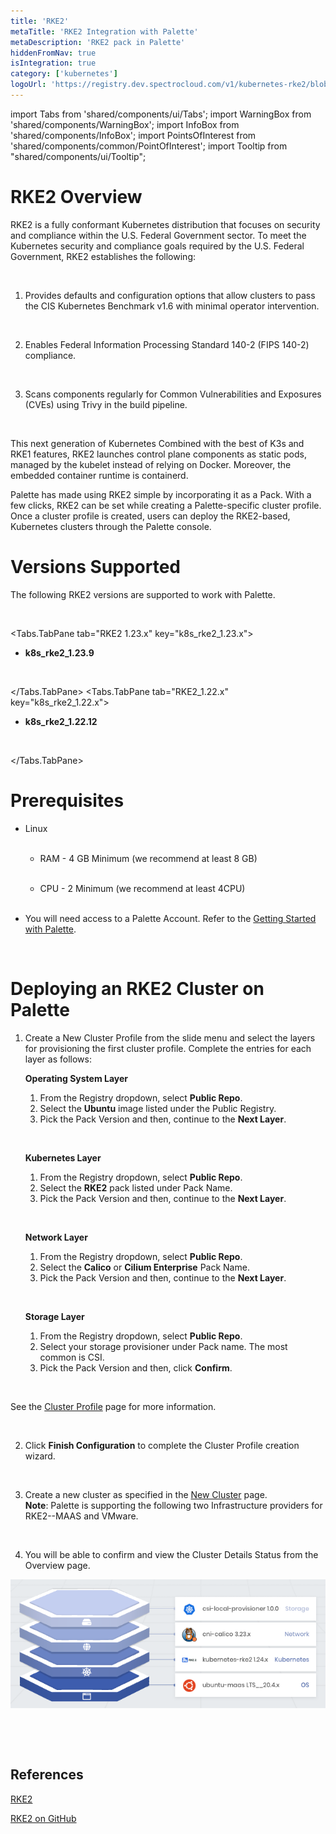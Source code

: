 ```yaml
---
title: 'RKE2'
metaTitle: 'RKE2 Integration with Palette'
metaDescription: 'RKE2 pack in Palette'
hiddenFromNav: true
isIntegration: true
category: ['kubernetes']
logoUrl: 'https://registry.dev.spectrocloud.com/v1/kubernetes-rke2/blobs/sha256:47cde61005d9996f1571c132ba9f753982134a7a0d8e445e27001ab8519e6051?type=image/png'
---
```


import Tabs from 'shared/components/ui/Tabs';
import WarningBox from 'shared/components/WarningBox';
import InfoBox from 'shared/components/InfoBox';
import PointsOfInterest from 'shared/components/common/PointOfInterest';
import Tooltip from "shared/components/ui/Tooltip";

# RKE2 Overview

RKE2 is a fully conformant Kubernetes distribution that focuses on security and compliance within the U.S. Federal Government sector. To meet the Kubernetes security and compliance goals required by the U.S. Federal Government, RKE2 establishes the following:<p></p><br />

1. Provides defaults and configuration options that allow clusters to pass the CIS Kubernetes Benchmark v1.6 with minimal operator intervention.<p></p><br />

2. Enables Federal Information Processing Standard 140-2 (FIPS 140-2) compliance.<p></p><br />

3. Scans components regularly for Common Vulnerabilities and Exposures (CVEs) using Trivy in the build pipeline.<p></p><br />

This next generation of Kubernetes Combined with the best of K3s and RKE1 features, RKE2 launches control plane components as static pods, managed by the kubelet instead of relying on Docker. Moreover, the embedded container runtime is containerd.

Palette has made using RKE2 simple by incorporating it as a Pack. With a few clicks, RKE2 can be set while creating a Palette-specific cluster profile. Once a cluster profile is created, users can deploy the RKE2-based, Kubernetes clusters through the Palette console.

# Versions Supported

The following RKE2 versions are supported to work with Palette.

<br />

<Tabs>

<Tabs.TabPane tab="RKE2 1.23.x" key="k8s_rke2_1.23.x">

* **k8s_rke2_1.23.9**

<br />

</Tabs.TabPane>
<Tabs.TabPane tab="RKE2_1.22.x" key="k8s_rke2_1.22.x">

* **k8s_rke2_1.22.12**

<br />

</Tabs.TabPane>
</Tabs>

# Prerequisites

- Linux<p></p><br />
  - RAM - 4 GB Minimum (we recommend at least 8 GB)<p></p><br />
  - CPU - 2 Minimum (we recommend at least 4CPU)<p></p><br />
- You will need access to a Palette Account. Refer to the [Getting Started with Palette](/getting-started). <p></p><br />

# Deploying an RKE2 Cluster on Palette

1. Create a New Cluster Profile from the slide menu and select the layers for provisioning the first cluster profile. Complete the entries for each layer as follows:

   **Operating System Layer**
    1. From the Registry dropdown, select **Public Repo**.
    2. Select the **Ubuntu** image listed under the Public Registry.
    3. Pick the Pack Version and then, continue to the **Next Layer**.<p></p><br />

   **Kubernetes Layer**
    1. From the Registry dropdown, select **Public Repo**.
    2. Select the **RKE2** pack listed under Pack Name.
    3. Pick the Pack Version and then, continue to the **Next Layer**.<p></p><br />

   **Network Layer**
    1. From the Registry dropdown, select **Public Repo**.
    2. Select the **Calico** or **Cilium Enterprise** Pack Name.
    3. Pick the Pack Version and then, continue to the **Next Layer**.<p></p><br />

   **Storage Layer**
    1. From the Registry dropdown, select **Public Repo**.
    2. Select your storage provisioner under Pack name. The most common is CSI.
    3. Pick the Pack Version and then, click **Confirm**.<p></p><br />

See the [Cluster Profile](/cluster-profiles/task-define-profile) page for more information.<p></p><br />

2. Click **Finish Configuration** to complete the Cluster Profile creation wizard.<p></p><br />

3. Create a new cluster as specified in the [New Cluster](/clusters/new-clusters) page.<br />
    **Note**: Palette is supporting the following two Infrastructure providers for RKE2--MAAS and VMware.<p></p><br />

4. You will be able to confirm and view the Cluster Details Status from the Overview page. 

![RKE2 Kubernetes](rke2-cluster-profile.png)<p></p><br />

<br />

## References

[RKE2](https://docs.rke2.io)

[RKE2 on GitHub](https://github.com/rancher/rke2)
